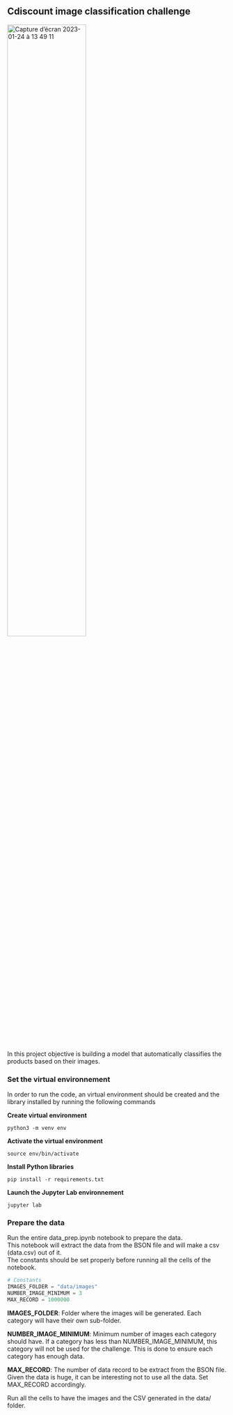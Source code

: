 
## Cdiscount image classification challenge

<img width="60%" alt="Capture d’écran 2023-01-24 à 13 49 11" src="https://user-images.githubusercontent.com/65605546/214295907-748efbbd-986e-4fdb-bdcd-5bdba6347a6d.png">

In this project objective is building a model that automatically classifies the products based on their images.

### Set the virtual environnement 
In order to run the code, an virtual environment should be created and the library installed by running the following commands

**Create virtual environment** 
```
python3 -m venv env
```
**Activate the virtual environment**
```
source env/bin/activate
```
**Install Python libraries**
```
pip install -r requirements.txt
```

**Launch the Jupyter Lab environnement**
```
jupyter lab
```

### Prepare the data
Run the entire data_prep.ipynb notebook to prepare the data.  
This notebook will extract the data from the BSON file and will make a csv (data.csv) out of it.  
The constants should be set properly before running all the cells of the notebook.  
```python
# Constants
IMAGES_FOLDER = "data/images"
NUMBER_IMAGE_MINIMUM = 3
MAX_RECORD = 1000000
``` 
**IMAGES_FOLDER**: Folder where the images will be generated. Each category will have their own sub-folder. 

**NUMBER_IMAGE_MINIMUM**: Minimum number of images each category should have. If a category has less than NUMBER_IMAGE_MINIMUM, this category will not be used for the challenge. This is done to ensure each category has enough data. 

**MAX_RECORD**: The number of data record to be extract from the BSON file. Given the data is huge, it can be interesting not to use all the data. Set MAX_RECORD accordingly.

Run all the cells to have the images and the CSV generated in the data/ folder.
